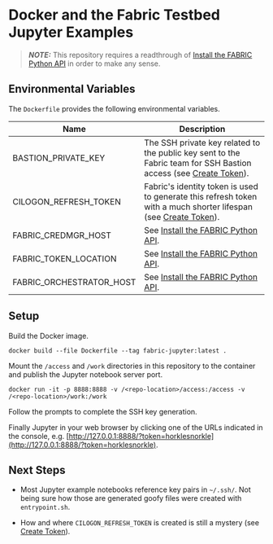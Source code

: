 # Docker and the Fabric Testbed Jupyter Examples

> **_NOTE:_** This repository requires a readthrough of [Install the FABRIC Python API](https://learn.fabric-testbed.net/knowledge-base/install-the-python-api/) in order to make any sense.

## Environmental Variables

The ``Dockerfile`` provides the following environmental variables.

| Name | Description |
| ---  | ---         |
| BASTION_PRIVATE_KEY | The SSH private key related to the public key sent to the Fabric team for SSH Bastion access (see [Create Token](https://portal.fabric-testbed.net/experiments)). |
| CILOGON_REFRESH_TOKEN | Fabric's identity token is used to generate this refresh token with a much shorter lifespan (see [Create Token](https://portal.fabric-testbed.net/experiments)). |
| FABRIC_CREDMGR_HOST | See [Install the FABRIC Python API](https://learn.fabric-testbed.net/knowledge-base/install-the-python-api/#configure-the-environment). |
| FABRIC_TOKEN_LOCATION | See [Install the FABRIC Python API](https://learn.fabric-testbed.net/knowledge-base/install-the-python-api/#configure-the-environment). |
| FABRIC_ORCHESTRATOR_HOST | See [Install the FABRIC Python API](https://learn.fabric-testbed.net/knowledge-base/install-the-python-api/#configure-the-environment). |

## Setup

Build the Docker image.

```shell
docker build --file Dockerfile --tag fabric-jupyter:latest .
```

Mount the `/access` and `/work` directories in this repository to the container and publish the Jupyter notebook server port.

```shell
docker run -it -p 8888:8888 -v /<repo-location>/access:/access -v /<repo-location>/work:/work
```

Follow the prompts to complete the SSH key generation.

Finally Jupyter in your web browser by clicking one of the URLs indicated in the console, e.g. [http://127.0.0.1:8888/?token=horklesnorkle](http://127.0.0.1:8888/?token=horklesnorkle).

## Next Steps

* Most Jupyter example notebooks reference key pairs in `~/.ssh/`. Not being sure how those are generated goofy files were created with `entrypoint.sh`.

* How and where `CILOGON_REFRESH_TOKEN` is created is still a mystery (see [Create Token](https://portal.fabric-testbed.net/experiments)).